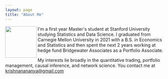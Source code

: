 ```yaml
---
layout: page
title: "About Me"
---
```


<img align="left" width="100" height="100" src="https://picsum.photos/100/100">

I'm a first year Master's student at Stanford University studying Statistics and Data Science. I graduated from Carnegie Mellon University in 2021 with a B.S. in Economics and Statistics and then spent the next 2 years working at hedge fund Bridgewater Associates as a Portfolio Associate.

My interests lie broadly in the quantitative trading, portfolio management, causal inference, and network science.
You contact me at krishnanananya@gmail.com
